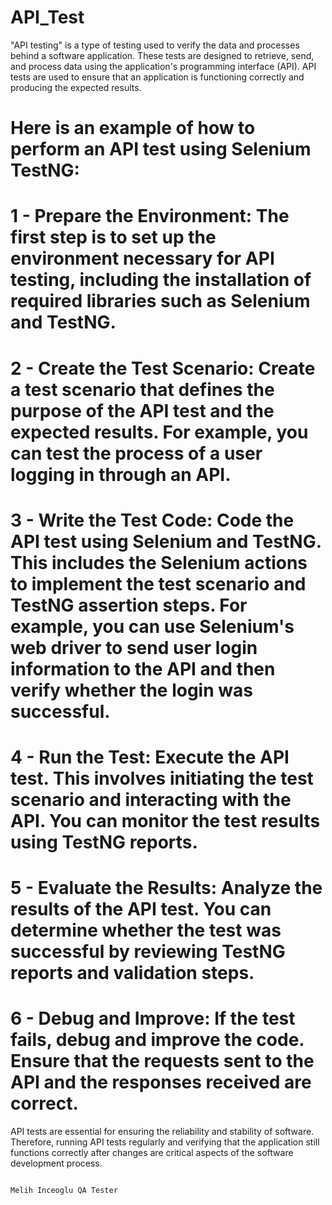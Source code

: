 # API_Test

"API testing" is a type of testing used to verify the data and processes behind a software application. These tests are designed to retrieve, send, and process data using the application's programming interface (API). API tests are used to ensure that an application is functioning correctly and producing the expected results.

# Here is an example of how to perform an API test using Selenium TestNG:

# 1 - Prepare the Environment: The first step is to set up the environment necessary for API testing, including the installation of required libraries such as Selenium and TestNG.

# 2 - Create the Test Scenario: Create a test scenario that defines the purpose of the API test and the expected results. For example, you can test the process of a user logging in through an API.

# 3 - Write the Test Code: Code the API test using Selenium and TestNG. This includes the Selenium actions to implement the test scenario and TestNG assertion steps. For example, you can use Selenium's web driver to send user login information to the API and then verify whether the login was successful.

#  4 - Run the Test: Execute the API test. This involves initiating the test scenario and interacting with the API. You can monitor the test results using TestNG reports.

# 5 - Evaluate the Results: Analyze the results of the API test. You can determine whether the test was successful by reviewing TestNG reports and validation steps.

# 6 - Debug and Improve: If the test fails, debug and improve the code. Ensure that the requests sent to the API and the responses received are correct.

API tests are essential for ensuring the reliability and stability of software. Therefore, running API tests regularly and verifying that the application still functions correctly after changes are critical aspects of the software development process.

                                                                                                                                                                                                            Melih Inceoglu QA Tester
